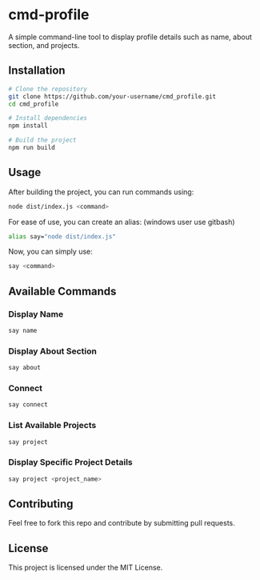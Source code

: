 # cmd-profile

A simple command-line tool to display profile details such as name, about section, and projects.

## Installation

```sh
# Clone the repository
git clone https://github.com/your-username/cmd_profile.git
cd cmd_profile

# Install dependencies
npm install

# Build the project
npm run build
```

## Usage

After building the project, you can run commands using:

```sh
node dist/index.js <command>
```

For ease of use, you can create an alias:
(windows user use gitbash)

```sh
alias say="node dist/index.js"
```

Now, you can simply use:

```sh
say <command>
```

## Available Commands

### Display Name
```sh
say name
```


### Display About Section
```sh
say about
```

### Connect
```sh
say connect
```

### List Available Projects
```sh
say project
```

### Display Specific Project Details
```sh
say project <project_name>
```


## Contributing
Feel free to fork this repo and contribute by submitting pull requests.

## License
This project is licensed under the MIT License.

